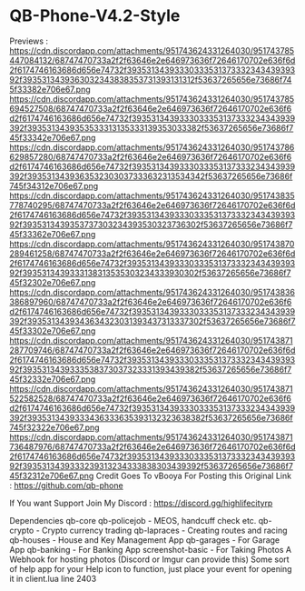 # QB-Phone-V4.2-Style

Previews : 
https://cdn.discordapp.com/attachments/951743624331264030/951743785447084132/68747470733a2f2f63646e2e646973636f72646170702e636f6d2f6174746163686d656e74732f3935313439333033353137333234343939392f3935313439363032343838353731393131312f53637265656e73686f745f33382e706e67.png
https://cdn.discordapp.com/attachments/951743624331264030/951743785694527508/68747470733a2f2f63646e2e646973636f72646170702e636f6d2f6174746163686d656e74732f3935313439333033353137333234343939392f3935313439353533313135333139353033382f53637265656e73686f745f33342e706e67.png
https://cdn.discordapp.com/attachments/951743624331264030/951743786629857280/68747470733a2f2f63646e2e646973636f72646170702e636f6d2f6174746163686d656e74732f3935313439333033353137333234343939392f3935313439363532303037333632313534342f53637265656e73686f745f34312e706e67.png
https://cdn.discordapp.com/attachments/951743624331264030/951743835778740295/68747470733a2f2f63646e2e646973636f72646170702e636f6d2f6174746163686d656e74732f3935313439333033353137333234343939392f3935313439353737303234393530323736302f53637265656e73686f745f33362e706e67.png
https://cdn.discordapp.com/attachments/951743624331264030/951743870289461258/68747470733a2f2f63646e2e646973636f72646170702e636f6d2f6174746163686d656e74732f3935313439333033353137333234343939392f3935313439333138313535303234333930302f53637265656e73686f745f32302e706e67.png
https://cdn.discordapp.com/attachments/951743624331264030/951743836386897960/68747470733a2f2f63646e2e646973636f72646170702e636f6d2f6174746163686d656e74732f3935313439333033353137333234343939392f3935313439343634323031393437313337302f53637265656e73686f745f33302e706e67.png
https://cdn.discordapp.com/attachments/951743624331264030/951743871287709746/68747470733a2f2f63646e2e646973636f72646170702e636f6d2f6174746163686d656e74732f3935313439333033353137333234343939392f3935313439333538373037323331393439382f53637265656e73686f745f32332e706e67.png
https://cdn.discordapp.com/attachments/951743624331264030/951743871522582528/68747470733a2f2f63646e2e646973636f72646170702e636f6d2f6174746163686d656e74732f3935313439333033353137333234343939392f3935313439333436333635393132323638382f53637265656e73686f745f32322e706e67.png
https://cdn.discordapp.com/attachments/951743624331264030/951743871736487976/68747470733a2f2f63646e2e646973636f72646170702e636f6d2f6174746163686d656e74732f3935313439333033353137333234343939392f3935313439333239313234333838303439392f53637265656e73686f745f32312e706e67.png
Credit Goes To vBooya For Posting this 
Original Link : https://github.com/qb-phone

If You want Support Join My Discord : https://discord.gg/highlifecityrp

Dependencies
qb-core
qb-policejob - MEOS, handcuff check etc.
qb-crypto - Crypto currency trading
qb-lapraces - Creating routes and racing
qb-houses - House and Key Management App
qb-garages - For Garage App
qb-banking - For Banking App
screenshot-basic - For Taking Photos
A Webhook for hosting photos (Discord or Imgur can provide this)
Some sort of help app for your Help icon to function, just place your event for opening it in client.lua line 2403
